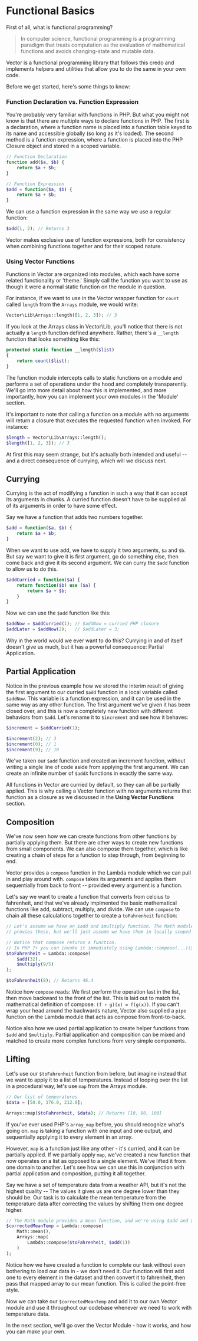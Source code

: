 # Functional Basics

First of all, what is functional programming?

> In computer science, functional programming is a programming paradigm that treats computation
> as the evaluation of mathematical functions and avoids changing-state and mutable data.

Vector is a functional programming library that follows this credo and implements helpers and utilities
that allow you to do the same in your own code.

Before we get started, here's some things to know:

### Function Declaration vs. Function Expression

You're probably very familiar with functions in PHP. But what you might not know is that there are
multiple ways to declare functions in PHP. The first is a declaration, where a function name is placed
into a function table keyed to its name and accessible globally (so long as it's loaded). The second method is
a function expression, where a function is placed into the PHP Closure object and stored in a scoped variable.

```php
// Function Declaration
function add($a, $b) {
    return $a + $b;
}

// Function Expression
$add = function($a, $b) {
    return $a + $b;
}
```

We can use a function expression in the same way we use a regular function:

```php
$add(1, 2); // Returns 3
```

Vector makes exclusive use of function expressions, both for consistency when combining functions together
and for their scoped nature.

### Using Vector Functions

Functions in Vector are organized into modules, which each have some related functionality or 'theme.' Simply call the function
you want to use as though it were a normal static function on the module in question.

For instance, if we want to use in the Vector wrapper function for `count` called `length` from the `Arrays` module, we would
write:

```php
Vector\Lib\Arrays::length([1, 2, 3]); // 3
```

If you look at the Arrays class in Vector\Lib, you'll notice that there is not actually a `length` function defined anywhere. Rather, there's a `__length`
function that looks something like this:

```php
protected static function __length($list)
{
    return count($list);
}
```
The function module intercepts calls to static functions on a module and performs a set of operations under the hood and completely transparently. We'll
go into more detail about how this is implemented, and more importantly, how you can implement your own modules in the 'Module' section.

It's important to note that calling a function on a module with no arguments will return a closure that executes the requested function
when invoked. For instance:

```php
$length = Vector\Lib\Arrays::length();
$length([1, 2, 3]); // 3
```

At first this may seem strange, but it's actually both intended and useful -- and a direct consequence of currying, which will we discuss next.

## Currying

Currying is the act of modifying a function in such a way that it can accept its arguments in chunks. A curried function
doesn't have to be supplied all of its arguments in order to have some effect.

Say we have a function that adds two numbers together.

```php
$add = function($a, $b) {
    return $a + $b;
}
```

When we want to use add, we have to supply it two arguments, `$a` and `$b`. But say we want to give it is first argument,
go do something else, then come back and give it its second argument. We can curry the `$add` function to allow us to do this.

```php
$addCurried = function($a) {
    return function($b) use ($a) {
        return $a + $b;
    }
}
```

Now we can use the `$add` function like this:

```php
$addNow = $addCurried(1); // $addNow = curried PHP closure
$addLater = $addNow(2);   // $addLater = 3;
```

Why in the world would we ever want to do this? Currying in and of itself doesn't give us much,
but it has a powerful consequence: Partial Application.

## Partial Application

Notice in the previous example how we stored the interim result of giving the first argument to our curried `$add` function in a local variable
called `$addNow`. This variable is a function expression, and it can be used in the same way as any other function. The first argument we've given
it has been closed over, and this is now a completely new function with different behaviors from `$add`. Let's rename it to `$increment` and see how it behaves:

```php
$increment = $addCurried(1);

$increment(2); // 3
$increment(0); // 1
$increment(9); // 10
```

We've taken our `$add` function and created an increment function, without writing a single line of code aside from applying the first argument. We can create an infinite
number of `$addX` functions in exactly the same way.

All functions in Vector are curried by default, so they can all be partially applied. This is why calling a Vector function with no arguments returns that function as a closure
as we discussed in the __Using Vector Functions__ section.

## Composition

We've now seen how we can create functions from other functions by partially applying them. But there are other ways to create new functions from small components.
We can also compose them together, which is like creating a chain of steps for a function to step through, from beginning to end.

Vector provides a `compose` function in the Lambda module which we can pull in and play around with. `compose` takes its arguments and applies them sequentially from
back to front -- provided every argument is a function.

Let's say we want to create a function that converts from celcius to fahrenheit, and that we've already implmented the basic mathematical functions like
add, subtract, multiply, and divide. We can use `compose` to chain all these calculations together to create a `toFahrenheit` function:

```php
// Let's assume we have an $add and $multiply function. The Math module
// provies these, but we'll just assume we have them in locally scoped closure objects.

// Notice that compose returns a function.
// In PHP 7+ you can invoke it immediately using Lambda::compose(...)($arg)
$toFahrenheit = Lambda::compose(
    $add(32),
    $multiply(9/5)
);

$toFahrenheit(8); // Returns 46.4
```

Notice how `compose` reads: We first perform the operation last in the list, then move backward to the front of the list. This is laid out to match the mathematical definition
of compose: `(f ∘ g)(x) = f(g(x))`. If you can't wrap your head around the backwards nature, Vector also supplied a `pipe` function on the Lambda module that acts as compose
from front-to-back.

Notice also how we used partial application to create helper functions from `$add` and `$multiply`. Partial application and composition
can be mixed and matched to create more complex functions from very simple components.

## Lifting

Let's use our `$toFahrenheit` function from before, but imagine instead that we want to apply it to a list of temperatures. Instead of looping over the
list in a procedural way, let's use `map` from the Arrays module.

```php
// Our list of temperatures
$data = [50.0, 176.0, 212.0];

Arrays::map($toFahrenheit, $data); // Returns [10, 80, 100]
```

If you've ever used PHP's `array_map` before, you should recognize what's going on. `map` is taking a function with one input and one output, and sequentially
applying it to every element in an array.

However, `map` is a function just like any other - it's curried, and it can be partially applied. If we partially apply `map`, we've created a new function that now operates
on a list as opposed to a single element. We've lifted it from one domain to another. Let's see how we can use this in conjunction with partial application and composition, putting
it all together.

Say we have a set of temperature data from a weather API, but it's not the highest quality -- The values it gives us are one degree lower than they should be.
Our task is to calculate the mean temperature from the temperature data after correcting the values by shifting
them one degree higher.

```php
// The Math module provides a mean function, and we're using $add and $toFahrenheit from above
$correctedMeanTemp = Lambda::compose(
    Math::mean(),
    Arrays::map(
        Lambda::compose($toFahrenheit, $add(1))
    )
);
```

Notice how we have created a function to complete our task without even bothering to load our data in - we don't need it. Our function will first
add one to every element in the dataset and then convert it to fahrenheit, then pass that mapped array to our mean function. This is called the point-free style.

Now we can take our `$correctedMeanTemp` and add it to our own Vector module and use it throughout our codebase whenever we need to work with temperature data.

In the next section, we'll go over the Vector Module - how it works, and how you can make your own.
